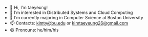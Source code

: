 - 👋 Hi, I’m taeyeung!
- 👀 I’m interested in Distributed Systems and Cloud Computing
- 🌱 I’m currently majoring in Computer Science at Boston University
- 📫 Contacts: kimty@bu.edu or kimtaeyeung26@gmail.com
- 😄 Pronouns: he/him/his

<!---
taekim26/taekim26 is a ✨ special ✨ repository because its `README.md` (this file) appears on your GitHub profile.
You can click the Preview link to take a look at your changes.
--->

